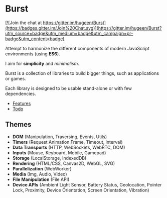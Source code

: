 # Burst

[![Join the chat at https://gitter.im/hugeen/Burst](https://badges.gitter.im/Join%20Chat.svg)](https://gitter.im/hugeen/Burst?utm_source=badge&utm_medium=badge&utm_campaign=pr-badge&utm_content=badge)

Attempt to harmonize the different components of modern JavaScript environments (using **ES6**).

I aim for **simplicity** and *minimalism*.

Burst is a collection of libraries to build bigger things, such as applications or games.

Each library is designed to be usable stand-alone or with few dependencies.


* [Features](https://github.com/hugeen/Burst/wiki/Features)
* [Todo](https://github.com/hugeen/Burst/wiki/Todo)


## Themes

* **DOM** (Manipulation, Traversing, Events, Utils)
* **Timers** (Request Animation Frame, Timeout, Interval)
* **Data Transports** (HTTP, WebSockets, WebRTC, DOM)
* **Inputs** (Mouse, Keyboard, Mobile, Gamepad)
* **Storage** (LocalStorage, IndexedDB)
* **Rendering** (HTML/CSS, Canvas2D, WebGL, SVG)
* **Parallelization** (WebWorker)
* **Media** (Img, Audio, Video)
* **File Manipulation** (File API)
* **Device APIs** (Ambient Light Sensor, Battery Status, Geolocation, Pointer Lock, Proximity, Device Orientation, Screen Orientation, Vibration)
